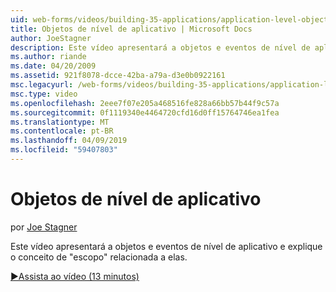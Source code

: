 ```yaml
---
uid: web-forms/videos/building-35-applications/application-level-objects
title: Objetos de nível de aplicativo | Microsoft Docs
author: JoeStagner
description: Este vídeo apresentará a objetos e eventos de nível de aplicativo e explique o conceito de &quot;escopo&quot; relacionada a elas.
ms.author: riande
ms.date: 04/20/2009
ms.assetid: 921f8078-dcce-42ba-a79a-d3e0b0922161
msc.legacyurl: /web-forms/videos/building-35-applications/application-level-objects
msc.type: video
ms.openlocfilehash: 2eee7f07e205a468516fe828a66bb57b44f9c57a
ms.sourcegitcommit: 0f1119340e4464720cfd16d0ff15764746ea1fea
ms.translationtype: MT
ms.contentlocale: pt-BR
ms.lasthandoff: 04/09/2019
ms.locfileid: "59407803"
---
```

# <a name="application-level-objects"></a>Objetos de nível de aplicativo

por [Joe Stagner](https://github.com/JoeStagner)

Este vídeo apresentará a objetos e eventos de nível de aplicativo e explique o conceito de &quot;escopo&quot; relacionada a elas.

[&#9654;Assista ao vídeo (13 minutos)](https://channel9.msdn.com/Blogs/ASP-NET-Site-Videos/application-level-objects)
